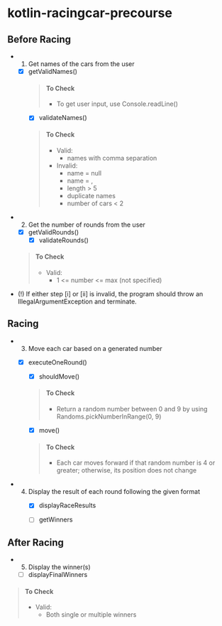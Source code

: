 # kotlin-racingcar-precourse

## Before Racing

- 1. Get names of the cars from the user
  - [x] getValidNames()
    > #### To Check
    >
    > - To get user input, use Console.readLine()   
    - [x] validateNames()
    > #### To Check
    > 
    > - Valid:
    >     - names with comma separation
    > - Invalid:
    >     - name = null
    >     - name = ,
    >     - length > 5
    >     - duplicate names
    >     - number of cars < 2   
    
- 2. Get the number of rounds from the user
    - [x] getValidRounds()
      - [x] validateRounds()
  > #### To Check
  > 
  > - Valid:
  >   - 1 <= number <= max (not specified)

- (!) If either step [i] or [ii] is invalid, the program should throw an IllegalArgumentException and terminate.

## Racing

- 3. Move each car based on a generated number
   - [x] executeOneRound()
     - [x] shouldMove()
      >  #### To Check
      >  - Return a random number between 0 and 9 by using Randoms.pickNumberInRange(0, 9)

     - [x] move()
     > #### To Check
     >  - Each car moves forward if that random number is 4 or greater; otherwise, its position does not change

- 4. Display the result of each round following the given format
     - [x] displayRaceResults
     - [ ] getWinners


## After Racing

- 5. Display the winner(s)
  - [ ] displayFinalWinners
> #### To Check
>
> - Valid:
>   - Both single or multiple winners